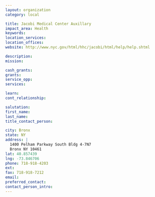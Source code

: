 ```yaml
---
layout: organization
category: local

title: Jacobi Medical Center Auxillary
impact_area: Health
keywords: 
location_services: 
location_offices: 
website: http://www.nyc.gov/html/hhc/jacobi/html/help/help.shtml

description: 
mission: 

cash_grants: 
grants: 
service_opp: 
services: 

learn: 
cont_relationship: 

salutation: 
first_name: 
last_name: 
title_contact_person: 

city: Bronx
state: NY
address: |
  1400 Pelham Parkway South Bldg 4-7N7   
  Bronx NY 10461
lat: 40.857439
lng: -73.846706
phone: 718-918-4203
ext: 
fax: 718-918-7212
email: 
preferred_contact: 
contact_person_intro: 
---
```

